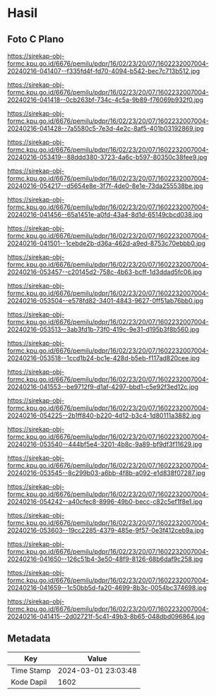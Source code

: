 # Hasil

## Foto C Plano

https://sirekap-obj-formc.kpu.go.id/6676/pemilu/pdpr/16/02/23/20/07/1602232007004-20240216-041407--f335fd4f-fd70-4094-b542-bec7c713b512.jpg

https://sirekap-obj-formc.kpu.go.id/6676/pemilu/pdpr/16/02/23/20/07/1602232007004-20240216-041418--0cb263bf-734c-4c5a-9b89-f76069b932f0.jpg

https://sirekap-obj-formc.kpu.go.id/6676/pemilu/pdpr/16/02/23/20/07/1602232007004-20240216-041428--7a5580c5-7e3d-4e2c-8af5-401b03192869.jpg

https://sirekap-obj-formc.kpu.go.id/6676/pemilu/pdpr/16/02/23/20/07/1602232007004-20240216-053419--88ddd380-3723-4a6c-b597-80350c38fee9.jpg

https://sirekap-obj-formc.kpu.go.id/6676/pemilu/pdpr/16/02/23/20/07/1602232007004-20240216-054217--d5654e8e-3f7f-4de0-8e1e-73da255538be.jpg

https://sirekap-obj-formc.kpu.go.id/6676/pemilu/pdpr/16/02/23/20/07/1602232007004-20240216-041456--65a1451e-a0fd-43a4-8d1d-65149cbcd038.jpg

https://sirekap-obj-formc.kpu.go.id/6676/pemilu/pdpr/16/02/23/20/07/1602232007004-20240216-041501--1cebde2b-d36a-462d-a9ed-8753c70ebbb0.jpg

https://sirekap-obj-formc.kpu.go.id/6676/pemilu/pdpr/16/02/23/20/07/1602232007004-20240216-053457--c20145d2-758c-4b63-bcff-1d3ddad5fc06.jpg

https://sirekap-obj-formc.kpu.go.id/6676/pemilu/pdpr/16/02/23/20/07/1602232007004-20240216-053504--e578fd82-3401-4843-9627-0ff51ab76bb0.jpg

https://sirekap-obj-formc.kpu.go.id/6676/pemilu/pdpr/16/02/23/20/07/1602232007004-20240216-053513--3ab3fd1b-73f0-419c-9e31-d195b3f8b560.jpg

https://sirekap-obj-formc.kpu.go.id/6676/pemilu/pdpr/16/02/23/20/07/1602232007004-20240216-053518--1ccd1b24-bc1e-428d-b5eb-f117ad820cee.jpg

https://sirekap-obj-formc.kpu.go.id/6676/pemilu/pdpr/16/02/23/20/07/1602232007004-20240216-041553--be9712f9-d1af-4297-bbd1-c5e92f3ed12c.jpg

https://sirekap-obj-formc.kpu.go.id/6676/pemilu/pdpr/16/02/23/20/07/1602232007004-20240216-054225--2b1ff840-b220-4d12-b3c4-1d80111a3882.jpg

https://sirekap-obj-formc.kpu.go.id/6676/pemilu/pdpr/16/02/23/20/07/1602232007004-20240216-053540--444bf5e4-3201-4b8c-9a89-bf9df3f11629.jpg

https://sirekap-obj-formc.kpu.go.id/6676/pemilu/pdpr/16/02/23/20/07/1602232007004-20240216-053545--8c299b03-a6bb-4f8b-a092-e1d838f07287.jpg

https://sirekap-obj-formc.kpu.go.id/6676/pemilu/pdpr/16/02/23/20/07/1602232007004-20240216-054242--a40cfec8-8996-49b0-becc-c82c5ef1f8e1.jpg

https://sirekap-obj-formc.kpu.go.id/6676/pemilu/pdpr/16/02/23/20/07/1602232007004-20240216-053603--19cc2285-4379-485e-9f57-0e3f412ceb9a.jpg

https://sirekap-obj-formc.kpu.go.id/6676/pemilu/pdpr/16/02/23/20/07/1602232007004-20240216-041650--126c51b4-3e50-48f9-8126-68b6daf9c258.jpg

https://sirekap-obj-formc.kpu.go.id/6676/pemilu/pdpr/16/02/23/20/07/1602232007004-20240216-041659--1c50bb5d-fa20-4699-8b3c-0054bc374698.jpg

https://sirekap-obj-formc.kpu.go.id/6676/pemilu/pdpr/16/02/23/20/07/1602232007004-20240216-041415--2d02721f-5c41-49b3-8b65-048dbd096864.jpg


## Metadata

| Key        | Value               |
| ---------- | ------------------- |
| Time Stamp | 2024-03-01 23:03:48 |
| Kode Dapil | 1602                |



